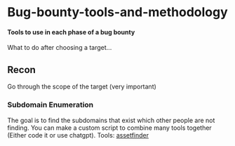 # Bug-bounty-tools-and-methodology
#### Tools to use in each phase of a bug bounty

What to do after choosing a target...

## Recon

Go through the scope of the target (very important)

### Subdomain Enumeration 
The goal is to find the subdomains that exist which other people are not finding.
You can make a custom script to combine many tools together (Either code it or use chatgpt).
Tools:
[assetfinder](https://github.com/tomnomnom/assetfinder.git)

